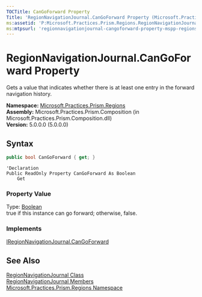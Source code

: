 ```yaml
---
TOCTitle: CanGoForward Property
Title: 'RegionNavigationJournal.CanGoForward Property (Microsoft.Practices.Prism.Regions)'
ms:assetid: 'P:Microsoft.Practices.Prism.Regions.RegionNavigationJournal.CanGoForward'
ms:mtpsurl: 'regionnavigationjournal-cangoforward-property-mspp-regions.md'
---
```


# RegionNavigationJournal.CanGoForward Property

Gets a value that indicates whether there is at least one entry in the forward navigation history.

**Namespace:** [Microsoft.Practices.Prism.Regions](/patterns-practices/reference/mspp-regions-namespace)  
**Assembly:** Microsoft.Practices.Prism.Composition (in Microsoft.Practices.Prism.Composition.dll)  
**Version:** 5.0.0.0 (5.0.0.0)

## Syntax

```C#
public bool CanGoForward { get; }
```

```VB
'Declaration
Public ReadOnly Property CanGoForward As Boolean
	Get
```

### Property Value

Type: [Boolean](http://msdn.microsoft.com/en-us/library/a28wyd50)  
true if this instance can go forward; otherwise, false.  

### Implements

[IRegionNavigationJournal.CanGoForward](/patterns-practices/reference/iregionnavigationjournal-cangoforward-property-mspp-regions)

## See Also

[RegionNavigationJournal Class](/patterns-practices/reference/regionnavigationjournal-class-mspp-regions)  
[RegionNavigationJournal Members](/patterns-practices/reference/regionnavigationjournal-members-mspp-regions)  
[Microsoft.Practices.Prism.Regions Namespace](/patterns-practices/reference/mspp-regions-namespace)  